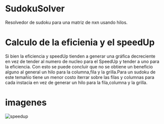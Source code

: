 # SudokuSolver

Resolvedor de sudoku para una matriz de nxn usando hilos.

# Calculo de la eficienia y el speedUp
Si bien la eficiencia y speedUp tienden a generar una gráfica decreciente en vez de tender al numero de nucleo para el SpeedUp y tender a uno para 
la eficiencia. Con esto se puede concluir que no se obtiene un beneficio alguno al general un hilo para la columna,fila y la grilla.Para un sudoku de este temañio tiene un menor
costo iterrar sobre las filas y columnas para cada instacia en vez de generar un hilo para la fila,columna y la grilla.

# imagenes


![speedup](https://user-images.githubusercontent.com/71998273/98455632-10ee0000-2152-11eb-84c8-f04547ed94fa.PNG)

